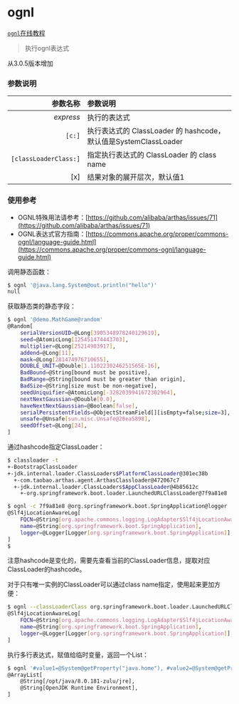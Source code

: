 ognl
===

[`ognl`在线教程](https://arthas.aliyun.com/doc/arthas-tutorials?language=cn&id=command-ognl)

> 执行ognl表达式

从3.0.5版本增加

### 参数说明

|参数名称|参数说明|
|---:|:---|
|*express*|执行的表达式|
|`[c:]`|执行表达式的 ClassLoader 的 hashcode，默认值是SystemClassLoader|
|`[classLoaderClass:]`|指定执行表达式的 ClassLoader 的 class name|
|[x]|结果对象的展开层次，默认值1|


### 使用参考

* OGNL特殊用法请参考：[https://github.com/alibaba/arthas/issues/71](https://github.com/alibaba/arthas/issues/71)
* OGNL表达式官方指南：[https://commons.apache.org/proper/commons-ognl/language-guide.html](https://commons.apache.org/proper/commons-ognl/language-guide.html)


调用静态函数：

```bash
$ ognl '@java.lang.System@out.println("hello")'
null
```

获取静态类的静态字段：

```bash
$ ognl '@demo.MathGame@random'
@Random[
    serialVersionUID=@Long[3905348978240129619],
    seed=@AtomicLong[125451474443703],
    multiplier=@Long[25214903917],
    addend=@Long[11],
    mask=@Long[281474976710655],
    DOUBLE_UNIT=@Double[1.1102230246251565E-16],
    BadBound=@String[bound must be positive],
    BadRange=@String[bound must be greater than origin],
    BadSize=@String[size must be non-negative],
    seedUniquifier=@AtomicLong[-3282039941672302964],
    nextNextGaussian=@Double[0.0],
    haveNextNextGaussian=@Boolean[false],
    serialPersistentFields=@ObjectStreamField[][isEmpty=false;size=3],
    unsafe=@Unsafe[sun.misc.Unsafe@28ea5898],
    seedOffset=@Long[24],
]
```

通过hashcode指定ClassLoader：

```bash
$ classloader -t
+-BootstrapClassLoader                                                                                                                                                                          
+-jdk.internal.loader.ClassLoaders$PlatformClassLoader@301ec38b                                                                                                                                 
  +-com.taobao.arthas.agent.ArthasClassloader@472067c7                                                                                                                                          
  +-jdk.internal.loader.ClassLoaders$AppClassLoader@4b85612c                                                                                                                                    
    +-org.springframework.boot.loader.LaunchedURLClassLoader@7f9a81e8 

$ ognl -c 7f9a81e8 @org.springframework.boot.SpringApplication@logger
@Slf4jLocationAwareLog[
    FQCN=@String[org.apache.commons.logging.LogAdapter$Slf4jLocationAwareLog],
    name=@String[org.springframework.boot.SpringApplication],
    logger=@Logger[Logger[org.springframework.boot.SpringApplication]],
]
$ 
```
注意hashcode是变化的，需要先查看当前的ClassLoader信息，提取对应ClassLoader的hashcode。

对于只有唯一实例的ClassLoader可以通过class name指定，使用起来更加方便：

```bash
$ ognl --classLoaderClass org.springframework.boot.loader.LaunchedURLClassLoader  @org.springframework.boot.SpringApplication@logger
@Slf4jLocationAwareLog[
    FQCN=@String[org.apache.commons.logging.LogAdapter$Slf4jLocationAwareLog],
    name=@String[org.springframework.boot.SpringApplication],
    logger=@Logger[Logger[org.springframework.boot.SpringApplication]],
]
```


执行多行表达式，赋值给临时变量，返回一个List：

```bash
$ ognl '#value1=@System@getProperty("java.home"), #value2=@System@getProperty("java.runtime.name"), {#value1, #value2}'
@ArrayList[
    @String[/opt/java/8.0.181-zulu/jre],
    @String[OpenJDK Runtime Environment],
]
```